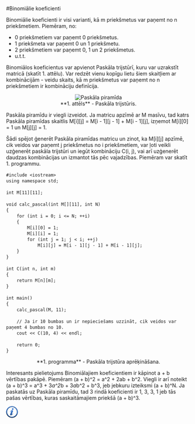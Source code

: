 #Binomiālie koeficienti

Binomiālie koeficienti ir visi varianti, kā m priekšmetus var paņemt no n priekšmetiem. Piemēram, no:

- 0 priekšmetiem var paņemt 0 priekšmetus.
- 1 priekšmeta var paņemt 0 un 1 priekšmetu.
- 2 priekšmetiem var paņemt 0, 1 un 2 priekšmetus.
- u.t.t.

Binomiālos koeficientus var apvienot Paskāla trijstūrī, kuru var uzrakstīt matricā (skatīt 1. attēlu). Var redzēt vienu kopīgu lietu šiem skaitļiem ar kombinācijām - veidu skaits, kā m priekšmetus var paņemt no n priekšmetiem ir kombināciju definīcija. 

<center><img alt="Paskāla piramīda" src="/media/theory/pascal_pyramid.png" /></center>

<center>**1. attēls** - Paskāla trijstūris.</center>

Paskāla piramīdu ir viegli izveidot. Ja matricu apzīmē ar M masīvu, tad katrs Paskāla piramīdas skaitlis M[i][j] = M[i - 1][j - 1] + M[i - 1][j], izņemot M[i][0] = 1 un M[j][j] = 1.

Šādi spējot ģenerēt Paskāla piramīdas matricu un zinot, ka M[i][j] apzīmē, cik veidos var paņemt j priekšmetus no i priekšmetiem, var ļoti veikli uzģenerēt paskāla trijstūri un iegūt kombināciju C(i, j), vai arī uzģenerēt daudzas kombinācijas un izmantot tās pēc vajadzības. Piemēram var skatīt 1. programmu.

```
#include <iostream>
using namespace std;

int M[11][11];

void calc_pascal(int M[][11], int N)
{
    for (int i = 0; i <= N; ++i)
    {
        M[i][0] = 1;
        M[i][i] = 1;
        for (int j = 1; j < i; ++j)
            M[i][j] = M[i - 1][j - 1] + M[i - 1][j];
    }
}

int C(int n, int m)
{
    return M[n][m];
}

int main()
{
    calc_pascal(M, 11);

    // Ja ir 10 bumbas un ir nepieciešams uzzināt, cik veidos var paņemt 4 bumbas no 10.
    cout << C(10, 4) << endl;

    return 0;
}
```

<center>**1. programma** - Paskāla trijstūra aprēķināšana.</center>

Interesants pielietojums Binomiālajiem koeficientiem ir kāpinot a + b vērtības pakāpē. Piemēram (a + b)^2 = a^2 + 2ab + b^2. Viegli ir arī noteikt (a + b)^3 = a^3 + 3*a^2*b + 3*a*b^2 + b^3, jeb jebkuru izteiksmi (a + b)^N. Ja paskatās uz Paskāla piramīdu, tad 3 rindā koeficienti ir 1, 3, 3, 1 jeb tās pašas vērtības, kuras saskaitāmajiem priekšā (a + b)^3.

<a href="http://en.wikipedia.org/wiki/Binomial_coefficient" target="_blank">![Vairāk informācija](/media/theory/information.png)</a>